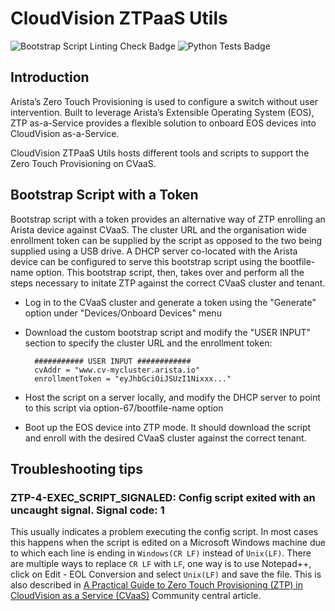 # CloudVision ZTPaaS Utils

![Bootstrap Script Linting Check Badge][BOOTSTRAP_LINTING_CHECK]
![Python Tests Badge][PYTHON_TESTS]

## Introduction

Arista’s Zero Touch Provisioning is used to configure a switch without user intervention. Built to leverage Arista’s Extensible Operating System (EOS), ZTP as-a-Service provides a flexible solution to onboard EOS devices into CloudVision as-a-Service.

CloudVision ZTPaaS Utils hosts different tools and scripts to support the Zero Touch Provisioning on CVaaS.

## Bootstrap Script with a Token

Bootstrap script with a token provides an alternative way of ZTP enrolling an Arista device against CVaaS. The cluster URL and the organisation wide enrollment token can be supplied by the script as opposed to the two being supplied using a USB drive. A DHCP server co-located with the Arista device can be configured to serve this bootstrap script using the bootfile-name option. This bootstrap script, then, takes over and perform all the steps necessary to initate ZTP against the correct CVaaS cluster and tenant.

- Log in to the CVaaS cluster and generate a token using the "Generate" option under "Devices/Onboard Devices" menu

- Download the custom bootstrap script and modify the "USER INPUT" section to specify the cluster URL and the enrollment token:

        ########### USER INPUT ############
        cvAddr = "www.cv-mycluster.arista.io"
        enrollmentToken = "eyJhbGciOiJSUzI1Nixxx..."

- Host the script on a server locally, and modify the DHCP server to point to this script via option-67/bootfile-name option

- Boot up the EOS device into ZTP mode. It should download the script and enroll with the desired CVaaS cluster against the correct tenant.

## Troubleshooting tips

### ZTP-4-EXEC_SCRIPT_SIGNALED: Config script exited with an uncaught signal. Signal code: 1

This usually indicates a problem executing the config script. In most cases this happens when the script is edited on a Microsoft Windows machine due
to which each line is ending in `Windows(CR LF)` instead of `Unix(LF)`. There are multiple ways to replace `CR LF` with `LF`, one way is to use Notepad++,
click on Edit - EOL Conversion and select `Unix(LF)` and save the file. This is also described in [A Practical Guide to Zero Touch Provisioning (ZTP) in CloudVision as a Service (CVaaS)](https://arista.my.site.com/AristaCommunity/s/article/A-Practical-Guide-to-Zero-Touch-Provisioning-ZTP-in-Cloud-Vision-as-a-Service-CVaaS) Community central article.

[BOOTSTRAP_LINTING_CHECK]: https://github.com/aristanetworks/cloudvision-ztpaas-utils/actions/workflows/bootstrap-linting.yaml/badge.svg
[PYTHON_TESTS]: https://github.com/aristanetworks/cloudvision-ztpaas-utils/actions/workflows/python-tests.yaml/badge.svg
